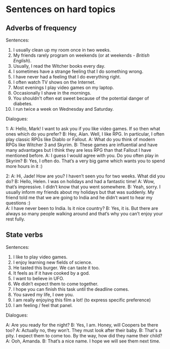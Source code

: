 # Sentences on hard topics

## Adverbs of frequency

Sentences:

1. I usually clean up my room once in two weeks.
2. My friends rarely program on weekends (or at weekends - *British English*).
3. Usually, I read the Witcher books every day.
4. I sometimes have a strange feeling that I do something wrong.
5. I have never had a feeling that I do everything right.
6. I often watch TV shows on the Internet.
7. Most evenings I play video games on my laptop.
8. Occasionally I shave in the mornings.
9. You shouldn't often eat sweet because of the potential danger of diabetes.
10. I run twice a week on Wednesday and Saturday.

Dialogues:

1:
A: Hello, Mark! I want to ask you if you like video games. If so then what ones which do you prefer?
B: Hey, Alan. Well, I like RPG. In particular, I often play classic RPGs like Diablo or Fallout.
A: What do you think of modern RPGs like Witcher 3 and Skyrim.
B: These games are influential and have many advantages but I think they are less RPG than that Fallout I have mentioned before.
A: I guess I would agree with you. Do you often play in Skyrim?
B: Yes, I often do. That’s a very big game which wants you to spend more hours in it :)

2:
A: Hi, Jade! How are you? I haven’t seen you for two weeks. What did you do?
B: Hello, Helen. I was on holidays and had a fantastic time!
A: Wow, that’s impressive. I didn’t know that you went somewhere.
B: Yeah, sorry.  I usually inform my friends about my holidays but that was suddenly. My friend told me that we are going to India and he didn’t want to hear my questions :)  
A: I have never been to India. Is it nice country?
B: Yes, it is. But there are always so many people walking around and that’s why you can’t enjoy your rest fully.

## State verbs

Sentences:

1. I like to play video games.
2. I enjoy learning new fields of science.
3. He tasted this burger. We can taste it too.
4. It feels as if  it have cooked by a god.
5. I want to believe in UFO.
6. We didn’t expect them to come  together.
7. I hope you can finish this task until the deadline comes.
8. You saved my life, I owe you.
9. I am really enjoying this film a lot! (to express specific preference)
10. I am feeling / feel that panel.

Dialogues:

A: Are you ready for the night?
B: Yes, I am. Honey, will Coopers be there too?
A: Actually no, they won’t. They must look after their baby.
B: That's a pity. I expect them to come too. By the way, how did they name their child?
A: Ooh, Amanda.
B: That’s a nice name. I hope we will see them next time.
